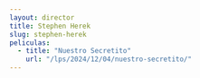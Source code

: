 ```yaml
---
layout: director
title: Stephen Herek
slug: stephen-herek
peliculas:
  - title: "Nuestro Secretito"
    url: "/lps/2024/12/04/nuestro-secretito/"
---
```

